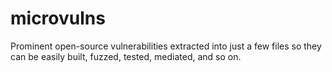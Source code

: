 # microvulns
Prominent open-source vulnerabilities extracted into just a few files so they can be easily built, fuzzed, tested, mediated, and so on.
